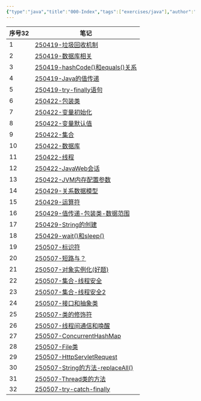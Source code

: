 ```yaml
---
{"type":"java","title":"000-Index","tags":["exercises/java"],"author":"codertoro","establish":"2025-05-06","update":"2025-05-06","dg-publish":true,"java":true,"permalink":"/Exercises/Java/000-Index/000-INDEX/","dgPassFrontmatter":true,"created":"2025-05-06T19:53:43.004+08:00","updated":"2025-05-07T14:23:48.803+08:00"}
---
```


<div><table class="dataview table-view-table"><thead class="table-view-thead"><tr class="table-view-tr-header"><th class="table-view-th"><span>序号</span><span class="dataview small-text">32</span></th><th class="table-view-th"><span>笔记</span></th></tr></thead><tbody class="table-view-tbody"><tr><td>1</td><td><span><a data-tooltip-position="top" aria-label="Exercises/Java/250419/250419-垃圾回收机制.md" data-href="Exercises/Java/250419/250419-垃圾回收机制.md" href="Exercises/Java/250419/250419-垃圾回收机制.md" class="internal-link" target="_blank" rel="noopener nofollow">250419-垃圾回收机制</a></span></td></tr><tr><td>2</td><td><span><a data-tooltip-position="top" aria-label="Exercises/Java/250419/250419-数据库相关.md" data-href="Exercises/Java/250419/250419-数据库相关.md" href="Exercises/Java/250419/250419-数据库相关.md" class="internal-link" target="_blank" rel="noopener nofollow">250419-数据库相关</a></span></td></tr><tr><td>3</td><td><span><a data-tooltip-position="top" aria-label="Exercises/Java/250419/250419-hashCode()和equals()关系.md" data-href="Exercises/Java/250419/250419-hashCode()和equals()关系.md" href="Exercises/Java/250419/250419-hashCode()和equals()关系.md" class="internal-link" target="_blank" rel="noopener nofollow">250419-hashCode()和equals()关系</a></span></td></tr><tr><td>4</td><td><span><a data-tooltip-position="top" aria-label="Exercises/Java/250419/250419-Java的值传递.md" data-href="Exercises/Java/250419/250419-Java的值传递.md" href="Exercises/Java/250419/250419-Java的值传递.md" class="internal-link" target="_blank" rel="noopener nofollow">250419-Java的值传递</a></span></td></tr><tr><td>5</td><td><span><a data-tooltip-position="top" aria-label="Exercises/Java/250419/250419-try-finally语句.md" data-href="Exercises/Java/250419/250419-try-finally语句.md" href="Exercises/Java/250419/250419-try-finally语句.md" class="internal-link" target="_blank" rel="noopener nofollow">250419-try-finally语句</a></span></td></tr><tr><td>6</td><td><span><a data-tooltip-position="top" aria-label="Exercises/Java/250422/250422-包装类.md" data-href="Exercises/Java/250422/250422-包装类.md" href="Exercises/Java/250422/250422-包装类.md" class="internal-link" target="_blank" rel="noopener nofollow">250422-包装类</a></span></td></tr><tr><td>7</td><td><span><a data-tooltip-position="top" aria-label="Exercises/Java/250422/250422-变量初始化.md" data-href="Exercises/Java/250422/250422-变量初始化.md" href="Exercises/Java/250422/250422-变量初始化.md" class="internal-link" target="_blank" rel="noopener nofollow">250422-变量初始化</a></span></td></tr><tr><td>8</td><td><span><a data-tooltip-position="top" aria-label="Exercises/Java/250422/250422-变量默认值.md" data-href="Exercises/Java/250422/250422-变量默认值.md" href="Exercises/Java/250422/250422-变量默认值.md" class="internal-link" target="_blank" rel="noopener nofollow">250422-变量默认值</a></span></td></tr><tr><td>9</td><td><span><a data-tooltip-position="top" aria-label="Exercises/Java/250422/250422-集合.md" data-href="Exercises/Java/250422/250422-集合.md" href="Exercises/Java/250422/250422-集合.md" class="internal-link" target="_blank" rel="noopener nofollow">250422-集合</a></span></td></tr><tr><td>10</td><td><span><a data-tooltip-position="top" aria-label="Exercises/Java/250422/250422-数据库.md" data-href="Exercises/Java/250422/250422-数据库.md" href="Exercises/Java/250422/250422-数据库.md" class="internal-link" target="_blank" rel="noopener nofollow">250422-数据库</a></span></td></tr><tr><td>11</td><td><span><a data-tooltip-position="top" aria-label="Exercises/Java/250422/250422-线程.md" data-href="Exercises/Java/250422/250422-线程.md" href="Exercises/Java/250422/250422-线程.md" class="internal-link" target="_blank" rel="noopener nofollow">250422-线程</a></span></td></tr><tr><td>12</td><td><span><a data-tooltip-position="top" aria-label="Exercises/Java/250422/250422-JavaWeb会话.md" data-href="Exercises/Java/250422/250422-JavaWeb会话.md" href="Exercises/Java/250422/250422-JavaWeb会话.md" class="internal-link" target="_blank" rel="noopener nofollow">250422-JavaWeb会话</a></span></td></tr><tr><td>13</td><td><span><a data-tooltip-position="top" aria-label="Exercises/Java/250422/250422-JVM内存配置参数.md" data-href="Exercises/Java/250422/250422-JVM内存配置参数.md" href="Exercises/Java/250422/250422-JVM内存配置参数.md" class="internal-link" target="_blank" rel="noopener nofollow">250422-JVM内存配置参数</a></span></td></tr><tr><td>14</td><td><span><a data-tooltip-position="top" aria-label="Exercises/Java/250429/250429-关系数据模型.md" data-href="Exercises/Java/250429/250429-关系数据模型.md" href="Exercises/Java/250429/250429-关系数据模型.md" class="internal-link" target="_blank" rel="noopener nofollow">250429-关系数据模型</a></span></td></tr><tr><td>15</td><td><span><a data-tooltip-position="top" aria-label="Exercises/Java/250429/250429-运算符.md" data-href="Exercises/Java/250429/250429-运算符.md" href="Exercises/Java/250429/250429-运算符.md" class="internal-link" target="_blank" rel="noopener nofollow">250429-运算符</a></span></td></tr><tr><td>16</td><td><span><a data-tooltip-position="top" aria-label="Exercises/Java/250429/250429-值传递-包装类-数据范围.md" data-href="Exercises/Java/250429/250429-值传递-包装类-数据范围.md" href="Exercises/Java/250429/250429-值传递-包装类-数据范围.md" class="internal-link" target="_blank" rel="noopener nofollow">250429-值传递-包装类-数据范围</a></span></td></tr><tr><td>17</td><td><span><a data-tooltip-position="top" aria-label="Exercises/Java/250429/250429-String的创建.md" data-href="Exercises/Java/250429/250429-String的创建.md" href="Exercises/Java/250429/250429-String的创建.md" class="internal-link" target="_blank" rel="noopener nofollow">250429-String的创建</a></span></td></tr><tr><td>18</td><td><span><a data-tooltip-position="top" aria-label="Exercises/Java/250429/250429-wait()和sleep().md" data-href="Exercises/Java/250429/250429-wait()和sleep().md" href="Exercises/Java/250429/250429-wait()和sleep().md" class="internal-link" target="_blank" rel="noopener nofollow">250429-wait()和sleep()</a></span></td></tr><tr><td>19</td><td><span><a data-tooltip-position="top" aria-label="Exercises/Java/250507/250507-标识符.md" data-href="Exercises/Java/250507/250507-标识符.md" href="Exercises/Java/250507/250507-标识符.md" class="internal-link" target="_blank" rel="noopener nofollow">250507-标识符</a></span></td></tr><tr><td>20</td><td><span><a data-tooltip-position="top" aria-label="Exercises/Java/250507/250507-短路与？.md" data-href="Exercises/Java/250507/250507-短路与？.md" href="Exercises/Java/250507/250507-短路与？.md" class="internal-link" target="_blank" rel="noopener nofollow">250507-短路与？</a></span></td></tr><tr><td>21</td><td><span><a data-tooltip-position="top" aria-label="Exercises/Java/250507/250507-对象实例化(好题).md" data-href="Exercises/Java/250507/250507-对象实例化(好题).md" href="Exercises/Java/250507/250507-对象实例化(好题).md" class="internal-link" target="_blank" rel="noopener nofollow">250507-对象实例化(好题)</a></span></td></tr><tr><td>22</td><td><span><a data-tooltip-position="top" aria-label="Exercises/Java/250507/250507-集合-线程安全.md" data-href="Exercises/Java/250507/250507-集合-线程安全.md" href="Exercises/Java/250507/250507-集合-线程安全.md" class="internal-link" target="_blank" rel="noopener nofollow">250507-集合-线程安全</a></span></td></tr><tr><td>23</td><td><span><a data-tooltip-position="top" aria-label="Exercises/Java/250507/250507-集合-线程安全2.md" data-href="Exercises/Java/250507/250507-集合-线程安全2.md" href="Exercises/Java/250507/250507-集合-线程安全2.md" class="internal-link" target="_blank" rel="noopener nofollow">250507-集合-线程安全2</a></span></td></tr><tr><td>24</td><td><span><a data-tooltip-position="top" aria-label="Exercises/Java/250507/250507-接口和抽象类.md" data-href="Exercises/Java/250507/250507-接口和抽象类.md" href="Exercises/Java/250507/250507-接口和抽象类.md" class="internal-link" target="_blank" rel="noopener nofollow">250507-接口和抽象类</a></span></td></tr><tr><td>25</td><td><span><a data-tooltip-position="top" aria-label="Exercises/Java/250507/250507-类的修饰符.md" data-href="Exercises/Java/250507/250507-类的修饰符.md" href="Exercises/Java/250507/250507-类的修饰符.md" class="internal-link" target="_blank" rel="noopener nofollow">250507-类的修饰符</a></span></td></tr><tr><td>26</td><td><span><a data-tooltip-position="top" aria-label="Exercises/Java/250507/250507-线程间通信和唤醒.md" data-href="Exercises/Java/250507/250507-线程间通信和唤醒.md" href="Exercises/Java/250507/250507-线程间通信和唤醒.md" class="internal-link" target="_blank" rel="noopener nofollow">250507-线程间通信和唤醒</a></span></td></tr><tr><td>27</td><td><span><a data-tooltip-position="top" aria-label="Exercises/Java/250507/250507-ConcurrentHashMap.md" data-href="Exercises/Java/250507/250507-ConcurrentHashMap.md" href="Exercises/Java/250507/250507-ConcurrentHashMap.md" class="internal-link" target="_blank" rel="noopener nofollow">250507-ConcurrentHashMap</a></span></td></tr><tr><td>28</td><td><span><a data-tooltip-position="top" aria-label="Exercises/Java/250507/250507-File类.md" data-href="Exercises/Java/250507/250507-File类.md" href="Exercises/Java/250507/250507-File类.md" class="internal-link" target="_blank" rel="noopener nofollow">250507-File类</a></span></td></tr><tr><td>29</td><td><span><a data-tooltip-position="top" aria-label="Exercises/Java/250507/250507-HttpServletRequest.md" data-href="Exercises/Java/250507/250507-HttpServletRequest.md" href="Exercises/Java/250507/250507-HttpServletRequest.md" class="internal-link" target="_blank" rel="noopener nofollow">250507-HttpServletRequest</a></span></td></tr><tr><td>30</td><td><span><a data-tooltip-position="top" aria-label="Exercises/Java/250507/250507-String的方法-replaceAll().md" data-href="Exercises/Java/250507/250507-String的方法-replaceAll().md" href="Exercises/Java/250507/250507-String的方法-replaceAll().md" class="internal-link" target="_blank" rel="noopener nofollow">250507-String的方法-replaceAll()</a></span></td></tr><tr><td>31</td><td><span><a data-tooltip-position="top" aria-label="Exercises/Java/250507/250507-Thread类的方法.md" data-href="Exercises/Java/250507/250507-Thread类的方法.md" href="Exercises/Java/250507/250507-Thread类的方法.md" class="internal-link" target="_blank" rel="noopener nofollow">250507-Thread类的方法</a></span></td></tr><tr><td>32</td><td><span><a data-tooltip-position="top" aria-label="Exercises/Java/250507/250507-try-catch-finally.md" data-href="Exercises/Java/250507/250507-try-catch-finally.md" href="Exercises/Java/250507/250507-try-catch-finally.md" class="internal-link" target="_blank" rel="noopener nofollow">250507-try-catch-finally</a></span></td></tr></tbody></table></div>

